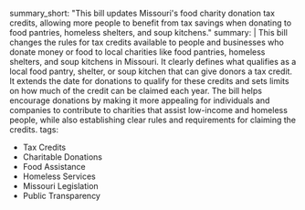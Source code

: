 summary_short: "This bill updates Missouri's food charity donation tax credits, allowing more people to benefit from tax savings when donating to food pantries, homeless shelters, and soup kitchens."
summary: |
  This bill changes the rules for tax credits available to people and businesses who donate money or food to local charities like food pantries, homeless shelters, and soup kitchens in Missouri. It clearly defines what qualifies as a local food pantry, shelter, or soup kitchen that can give donors a tax credit. It extends the date for donations to qualify for these credits and sets limits on how much of the credit can be claimed each year. The bill helps encourage donations by making it more appealing for individuals and companies to contribute to charities that assist low-income and homeless people, while also establishing clear rules and requirements for claiming the credits.
tags:
  - Tax Credits
  - Charitable Donations
  - Food Assistance
  - Homeless Services
  - Missouri Legislation
  - Public Transparency
